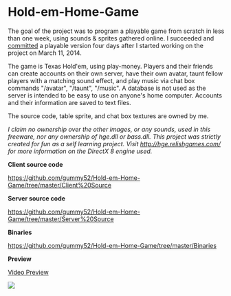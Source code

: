 Hold-em-Home-Game
=================

The goal of the project was to program a playable game from scratch in less than one week, using sounds & sprites gathered online. I succeeded and [committed](https://github.com/gummy52/Hold-em-Home-Game/commit/941badee7bc1b917c5ce00a3e5a1c3058002a56b) a playable version four days after I started working on the project on March 11, 2014.

The game is Texas Hold'em, using play-money. Players and their friends can create accounts on their own server, have their own avatar, taunt fellow players with a matching sound effect, and play music via chat box commands "/avatar", "/taunt", "/music". A database is not used as the server is intended to be easy to use on anyone's home computer. Accounts and their information are saved to text files.

The source code, table sprite, and chat box textures are owned by me.

_I claim no ownership over the other images, or any sounds, used in this freeware, nor any ownership of hge.dll or bass.dll. This project was strictly created for fun as a self learning project. Visit http://hge.relishgames.com/ for more information on the DirectX 8 engine used._

**Client source code**

https://github.com/gummy52/Hold-em-Home-Game/tree/master/Client%20Source

**Server source code**

https://github.com/gummy52/Hold-em-Home-Game/tree/master/Server%20Source

**Binaries**

https://github.com/gummy52/Hold-em-Home-Game/tree/master/Binaries

**Preview**

[Video Preview](http://www.mediafire.com/watch/?l2m67wocp197zd1)

![](http://i.imgur.com/YKWq9fc.png)
